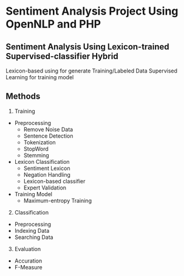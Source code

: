 # Sentiment Analysis Project Using OpenNLP and PHP

## Sentiment Analysis Using Lexicon-trained Supervised-classifier Hybrid
Lexicon-based using for generate Training/Labeled Data
Supervised Learning for training model

## Methods
1. Training
  - Preprocessing
    - Remove Noise Data
    - Sentence Detection
    - Tokenization
    - StopWord
    - Stemming
  - Lexicon Classification
    - Sentiment Lexicon
    - Negation Handling
    - Lexicon-based classifier
    - Expert Validation
  - Training Model
    - Maximum-entropy Training
2. Classification
  - Preprocessing
  - Indexing Data
  - Searching Data
3. Evaluation
  - Accuration
  - F-Measure